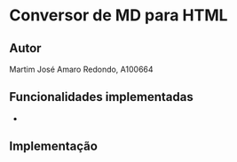 # Conversor de MD para HTML

## Autor

Martim José Amaro Redondo, A100664

## Funcionalidades implementadas

- 

## Implementação
